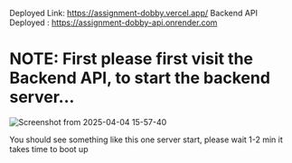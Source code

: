 Deployed Link: https://assignment-dobby.vercel.app/
Backend API Deployed : https://assignment-dobby-api.onrender.com

# NOTE: First please first visit the Backend API, to start the backend server... 
 ![Screenshot from 2025-04-04 15-57-40](https://github.com/user-attachments/assets/3a6dd237-b38a-4468-a8f2-53fc9669bd94)

You should see something like this one server start, please wait 1-2 min it takes time to boot up 
